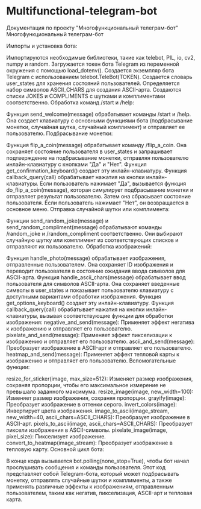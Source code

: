 # Multifunctional-telegram-bot
Документация по проекту "Многофункциональный телеграм-бот"
Многофункциональный телеграм-бот

Импорты и установка бота:

Импортируются необходимые библиотеки, такие как telebot, PIL, io, cv2, numpy и random.
Загружается токен бота Telegram из переменной окружения с помощью load_dotenv().
Создается экземпляр бота Telegram с использованием telebot.TeleBot(TOKEN).
Создается словарь user_states для хранения состояний пользователей.
Определяется набор символов ASCII_CHARS для создания ASCII-арта.
Создаются списки JOKES и COMPLIMENTS с шутками и комплиментами соответственно.
Обработка команд /start и /help:

Функция send_welcome(message) обрабатывает команды /start и /help.
Она создает клавиатуру с основными функциями бота (подбрасывание монетки, случайная шутка, случайный комплимент) и отправляет ее пользователю.
Подбрасывание монетки:

Функция flip_a_coin(message) обрабатывает команду /flip_a_coin.
Она сохраняет состояние пользователя в user_states и запрашивает подтверждение на подбрасывание монетки, отправляя пользователю инлайн-клавиатуру с кнопками "Да" и "Нет".
Функция get_confirmation_keyboard() создает эту инлайн-клавиатуру.
Функция callback_query(call) обрабатывает нажатия на кнопки инлайн-клавиатуры.
Если пользователь нажимает "Да", вызывается функция do_flip_a_coin(message), которая симулирует подбрасывание монетки и отправляет результат пользователю. Затем она сбрасывает состояние пользователя.
Если пользователь нажимает "Нет", он возвращается в основное меню.
Отправка случайной шутки или комплимента:

Функции send_random_joke(message) и send_random_compliment(message) обрабатывают команды /random_joke и /random_compliment соответственно.
Они выбирают случайную шутку или комплимент из соответствующих списков и отправляют их пользователю.
Обработка изображений:

Функция handle_photo(message) обрабатывает изображения, отправленные пользователем.
Она сохраняет ID изображения и переводит пользователя в состояние ожидания ввода символов для ASCII-арта.
Функция handle_ascii_chars(message) обрабатывает ввод пользователя для символов ASCII-арта.
Она сохраняет введенные символы в user_states и показывает пользователю клавиатуру с доступными вариантами обработки изображения.
Функция get_options_keyboard() создает эту инлайн-клавиатуру.
Функция callback_query(call) обрабатывает нажатия на кнопки инлайн-клавиатуры, вызывая соответствующие функции для обработки изображения:
negative_and_send(message): Применяет эффект негатива к изображению и отправляет его пользователю.
pixelate_and_send(message): Применяет эффект пикселизации к изображению и отправляет его пользователю.
ascii_and_send(message): Преобразует изображение в ASCII-арт и отправляет его пользователю.
heatmap_and_send(message): Применяет эффект тепловой карты к изображению и отправляет его пользователю.
Вспомогательные функции:

resize_for_sticker(image, max_size=512): Изменяет размер изображения, сохраняя пропорции, чтобы его максимальное измерение не превышало заданного максимума.
resize_image(image, new_width=100): Изменяет размер изображения, сохраняя пропорции.
grayify(image): Преобразует изображение в оттенки серого.
invert_colors(image): Инвертирует цвета изображения.
image_to_ascii(image_stream, new_width=40, ascii_chars=ASCII_CHARS): Преобразует изображение в ASCII-арт.
pixels_to_ascii(image, ascii_chars=ASCII_CHARS): Преобразует пиксели изображения в ASCII-символы.
pixelate_image(image, pixel_size): Пикселизует изображение.
convert_to_heatmap(image_stream): Преобразует изображение в тепловую карту.
Основной цикл бота:

В конце кода вызывается bot.polling(none_stop=True), чтобы бот начал прослушивать сообщения и команды пользователя.
Этот код представляет собой Telegram-бота, который может подбрасывать монетку, отправлять случайные шутки и комплименты, а также применять различные эффекты к изображениям, отправленным пользователем, таким как негатив, пикселизация, ASCII-арт и тепловая карта.

